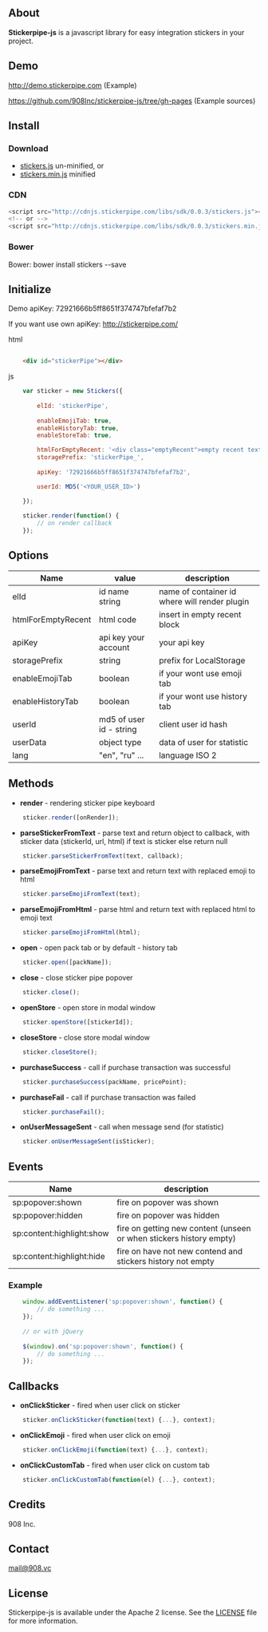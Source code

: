 ## About

**Stickerpipe-js** is a javascript library for easy integration stickers in your project.

## Demo

http://demo.stickerpipe.com (Example)

https://github.com/908Inc/stickerpipe-js/tree/gh-pages (Example sources)

## Install

### Download

- [stickers.js](https://github.com/908Inc/stickerpipe-js/raw/master/dist/stickers.js)  un-minified, or
- [stickers.min.js](https://github.com/908Inc/stickerpipe-js/raw/master/dist/stickers.min.js) minified 

### CDN

```js
<script src="http://cdnjs.stickerpipe.com/libs/sdk/0.0.3/stickers.js"></script>
<!-- or -->
<script src="http://cdnjs.stickerpipe.com/libs/sdk/0.0.3/stickers.min.js"></script>
```

### Bower

Bower: bower install stickers --save


## Initialize

Demo apiKey: 72921666b5ff8651f374747bfefaf7b2

If you want use own apiKey: http://stickerpipe.com/

html
```html

    <div id="stickerPipe"></div>
```

js
```js
    var sticker = new Stickers({
        
        elId: 'stickerPipe',
        
        enableEmojiTab: true,
        enableHistoryTab: true,
        enableStoreTab: true,

        htmlForEmptyRecent: '<div class="emptyRecent">empty recent text</div>',
        storagePrefix: 'stickerPipe_',
        
        apiKey: '72921666b5ff8651f374747bfefaf7b2',

        userId: MD5('<YOUR_USER_ID>')

    });
    
    sticker.render(function() {
    	// on render callback
    });
```

## Options


| Name                  | value                             |  description                                  |
| --------------------- | --------------------------------- | --------------------------------------------- |
| elId                  | id name string                    | name of container id where will render plugin |
| htmlForEmptyRecent    | html code                         | insert in empty recent block                  |
| apiKey                | api key your account              | your api key                                  |
| storagePrefix         | string                            | prefix for LocalStorage                       |
| enableEmojiTab        | boolean                           | if your wont use emoji tab                    |
| enableHistoryTab      | boolean                           | if your wont use history tab                  |
| userId                | md5 of user id - string           | client user id hash                           |
| userData              | object type                       | data of user for statistic                    |
| lang                  | "en", "ru" ...                    | language ISO 2                                |


## Methods

-  **render** - rendering sticker pipe keyboard

```js
    sticker.render([onRender]);
```

-  **parseStickerFromText** - parse text and return object to callback, with sticker data (stickerId, url, html) if text is sticker else return null
```js
    sticker.parseStickerFromText(text, callback);
```

-  **parseEmojiFromText** - parse text and return text with replaced emoji to html
```js
    sticker.parseEmojiFromText(text);
```

-  **parseEmojiFromHtml** - parse html and return text with replaced html to emoji text
```js
    sticker.parseEmojiFromHtml(html);
```

-  **open** - open pack tab or by default - history tab
```js
    sticker.open([packName]);
```

-  **close** - close sticker pipe popover
```js
    sticker.close();
```

-  **openStore** - open store in modal window
```js
    sticker.openStore([stickerId]);
```

-  **closeStore** - close store modal window
```js
    sticker.closeStore();
```

-  **purchaseSuccess** - call if purchase transaction was successful
```js
    sticker.purchaseSuccess(packName, pricePoint);
```

-  **purchaseFail** - call if purchase transaction was failed
```js
    sticker.purchaseFail();
```

- **onUserMessageSent** - call when message send (for statistic)

```js
    sticker.onUserMessageSent(isSticker);
```

## Events

| Name                      |  description                                                        |
| ------------------------- | ------------------------------------------------------------------- |
| sp:popover:shown          | fire on popover was shown                                           |
| sp:popover:hidden         | fire on popover was hidden                                          |
| sp:content:highlight:show | fire on getting new content (unseen or when stickers history empty) |
| sp:content:highlight:hide | fire on have not new contend and stickers history not empty         |

### Example

```js
    window.addEventListener('sp:popover:shown', function() {
    	// do something ...
    });
    
    // or with jQuery
    
    $(window).on('sp:popover:shown', function() {
    	// do something ...
    });
```

## Callbacks

- **onClickSticker** - fired when user click on sticker
    
```js
    sticker.onClickSticker(function(text) {...}, context);
```

- **onClickEmoji** - fired when user click on emoji

```js
    sticker.onClickEmoji(function(text) {...}, context);
```

- **onClickCustomTab** - fired when user click on custom tab
    
```js
    sticker.onClickCustomTab(function(el) {...}, context);
```

## Credits

908 Inc.

## Contact

mail@908.vc


## License

Stickerpipe-js is available under the Apache 2 license. See the [LICENSE](LICENSE) file for more information.